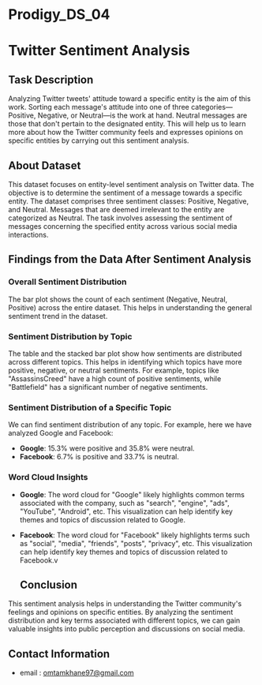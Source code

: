 # Prodigy_DS_04

# Twitter Sentiment Analysis

## Task Description

Analyzing Twitter tweets' attitude toward a specific entity is the aim of this work. Sorting each message's attitude into one of three categories—Positive, Negative, or Neutral—is the work at hand. Neutral messages are those that don't pertain to the designated entity. This will help us to learn more about how the Twitter community feels and expresses opinions on specific entities by carrying out this sentiment analysis.

## About Dataset

This dataset focuses on entity-level sentiment analysis on Twitter data. The objective is to determine the sentiment of a message towards a specific entity. The dataset comprises three sentiment classes: Positive, Negative, and Neutral. Messages that are deemed irrelevant to the entity are categorized as Neutral. The task involves assessing the sentiment of messages concerning the specified entity across various social media interactions.

## Findings from the Data After Sentiment Analysis

### Overall Sentiment Distribution

The bar plot shows the count of each sentiment (Negative, Neutral, Positive) across the entire dataset. This helps in understanding the general sentiment trend in the dataset.

### Sentiment Distribution by Topic

The table and the stacked bar plot show how sentiments are distributed across different topics. This helps in identifying which topics have more positive, negative, or neutral sentiments. For example, topics like "AssassinsCreed" have a high count of positive sentiments, while "Battlefield" has a significant number of negative sentiments.

### Sentiment Distribution of a Specific Topic

We can find sentiment distribution of any topic. For example, here we have analyzed Google and Facebook:

- **Google**: 15.3% were positive and 35.8% were neutral.
- **Facebook**: 6.7% is positive and 33.7% is neutral.

### Word Cloud Insights

- **Google**: The word cloud for "Google" likely highlights common terms associated with the company, such as "search", "engine", "ads", "YouTube", "Android", etc. This visualization can help identify key themes and topics of discussion related to Google.
- **Facebook**: The word cloud for "Facebook" likely highlights terms such as "social", "media", "friends", "posts", "privacy", etc. This visualization can help identify key themes and topics of discussion related to Facebook.v

  ## Conclusion

This sentiment analysis helps in understanding the Twitter community's feelings and opinions on specific entities. By analyzing the sentiment distribution and key terms associated with different topics, we can gain valuable insights into public perception and discussions on social media.

## Contact Information 

- email : omtamkhane97@gmail.com
